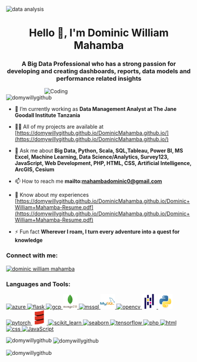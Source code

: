 ![data analysis](https://github.com/domywillygithub/domywillygithub/assets/122779864/fbb60aea-c976-47be-a293-f5ced8025462)
<h1 align="center">Hello 👋, I'm Dominic William Mahamba</h1>
<h3 align="center">A Big Data Professional who has a strong passion for developing and creating dashboards, reports, data models and performance related insights</h3>
<img align="right" alt="Coding" width="400" src="https://cdn.dribbble.com/users/1102230/screenshots/3308591/media/41e39e91b5fbbcb7ff9df9404fde4c58.gif")>

<p align="left"> <img src="https://komarev.com/ghpvc/?username=domywillygithub&label=Profile%20views&color=0e75b6&style=flat" alt="domywillygithub" /> </p>

- 🌱 I’m currently working as  **Data Management Analyst at The Jane Goodall Institute Tanzania**

- 👨‍💻 All of my projects are available at [https://domywillygithub.github.io/DominicMahamba.github.io/](https://domywillygithub.github.io/DominicMahamba.github.io/)

- 💬 Ask me about **Big Data, Python, Scala, SQL,Tableau, Power BI, MS Excel, Machine Learning, Data Science/Analytics, Survey123, JavaScript, Web Development, PHP, HTML, CSS, Artificial Intelligence, ArcGIS, Cesium**

- 📫 How to reach me **mailto:mahambadominic0@gmail.com**

- 📄 Know about my experiences [https://domywillygithub.github.io/DominicMahamba.github.io/Dominic+William+Mahamba-Resume.pdf](https://domywillygithub.github.io/DominicMahamba.github.io/Dominic+William+Mahamba-Resume.pdf)

- ⚡ Fun fact **Wherever I roam, I turn every adventure into a quest for knowledge**

<h3 align="left">Connect with me:</h3>
<p align="left">
<a href="https://linkedin.com/in/dominic william mahamba" target="blank"><img align="center" src="https://raw.githubusercontent.com/rahuldkjain/github-profile-readme-generator/master/src/images/icons/Social/linked-in-alt.svg" alt="dominic william mahamba" height="30" width="40" /></a>
</p>

<h3 align="left">Languages and Tools:</h3>
<p align="left"> <a href="https://azure.microsoft.com/en-in/" target="_blank" rel="noreferrer"> <img src="https://www.vectorlogo.zone/logos/microsoft_azure/microsoft_azure-icon.svg" alt="azure" width="40" height="40"/> </a> <a href="https://flask.palletsprojects.com/" target="_blank" rel="noreferrer"> <img src="https://www.vectorlogo.zone/logos/pocoo_flask/pocoo_flask-icon.svg" alt="flask" width="40" height="40"/> </a> <a href="https://cloud.google.com" target="_blank" rel="noreferrer"> <img src="https://www.vectorlogo.zone/logos/google_cloud/google_cloud-icon.svg" alt="gcp" width="40" height="40"/> </a> <a href="https://www.mongodb.com/" target="_blank" rel="noreferrer"> <img src="https://raw.githubusercontent.com/devicons/devicon/master/icons/mongodb/mongodb-original-wordmark.svg" alt="mongodb" width="40" height="40"/> </a> <a href="https://www.microsoft.com/en-us/sql-server" target="_blank" rel="noreferrer"> <img src="https://www.svgrepo.com/show/303229/microsoft-sql-server-logo.svg" alt="mssql" width="40" height="40"/> </a> <a href="https://www.mysql.com/" target="_blank" rel="noreferrer"> <img src="https://raw.githubusercontent.com/devicons/devicon/master/icons/mysql/mysql-original-wordmark.svg" alt="mysql" width="40" height="40"/> </a> <a href="https://opencv.org/" target="_blank" rel="noreferrer"> <img src="https://www.vectorlogo.zone/logos/opencv/opencv-icon.svg" alt="opencv" width="40" height="40"/> </a> <a href="https://pandas.pydata.org/" target="_blank" rel="noreferrer"> <img src="https://raw.githubusercontent.com/devicons/devicon/2ae2a900d2f041da66e950e4d48052658d850630/icons/pandas/pandas-original.svg" alt="pandas" width="40" height="40"/> </a> <a href="https://www.python.org" target="_blank" rel="noreferrer"> <img src="https://raw.githubusercontent.com/devicons/devicon/master/icons/python/python-original.svg" alt="python" width="40" height="40"/> </a> <a href="https://pytorch.org/" target="_blank" rel="noreferrer"> <img src="https://www.vectorlogo.zone/logos/pytorch/pytorch-icon.svg" alt="pytorch" width="40" height="40"/> </a> <a href="https://www.scala-lang.org" target="_blank" rel="noreferrer"> <img src="https://raw.githubusercontent.com/devicons/devicon/master/icons/scala/scala-original.svg" alt="scala" width="40" height="40"/> </a> <a href="https://scikit-learn.org/" target="_blank" rel="noreferrer"> <img src="https://upload.wikimedia.org/wikipedia/commons/0/05/Scikit_learn_logo_small.svg" alt="scikit_learn" width="40" height="40"/> </a> <a href="https://seaborn.pydata.org/" target="_blank" rel="noreferrer"> <img src="https://seaborn.pydata.org/_images/logo-mark-lightbg.svg" alt="seaborn" width="40" height="40"/> </a> <a href="https://www.tensorflow.org" target="_blank" rel="noreferrer"> <img src="https://www.vectorlogo.zone/logos/tensorflow/tensorflow-icon.svg" alt="tensorflow" width="40" height="40"/> </a> <a href="https://www.php.net/" target="_blank" rel="noreferrer"> <img src="https://www.vectorlogo.zone/logos/php/php-icon.svg" alt="php" width="40" height="40"/> </a> <a href="https://html.com/" target="_blank" rel="noreferrer"> <img src="https://www.vectorlogo.zone/logos/w3_html5/w3_html5-icon.svg" alt="html" width="40" height="40"/> </a> <a href="https://www.w3.org/Style/CSS/Overview.en.html" target="_blank" rel="noreferrer"> <img src="https://www.vectorlogo.zone/logos/w3_css/w3_css-icon.svg" alt="css" width="40" height="40"/> </a> <a href="https://www.javascript.com/" target="_blank" rel="noreferrer"> <img src="https://www.vectorlogo.zone/logos/javascript/javascript-icon.svg" alt="JavaScript" width="40" height="40"/> </a> </p>

<p><img align="left" src="https://github-readme-stats-sigma-five.vercel.app/api/top-langs?username=domywillygithub&show_icons=true&locale=en&layout=compact" alt="domywillygithub" /></p>

<p>&nbsp;<img align="center" src="https://github-readme-stats-sigma-five.vercel.app/api?username=domywillygithub&show_icons=true&locale=en" alt="domywillygithub" /></p>

<p><img align="center" src="https://github-readme-streak-stats.herokuapp.com/?user=domywillygithub&" alt="domywillygithub" /></p>
